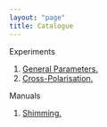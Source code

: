 ```yaml
---
layout: "page"
title: Catalogue
---
```


Experiments
1. [General Parameters.](https://dnp-grenoble.github.io/keepthelabrunning/general-instruction/)
2. [Cross-Polarisation.](https://dnp-grenoble.github.io/keepthelabrunning/cross-polarisation/)


Manuals
1. [Shimming.](https://dnp-grenoble.github.io/keepthelabrunning/shimming/)